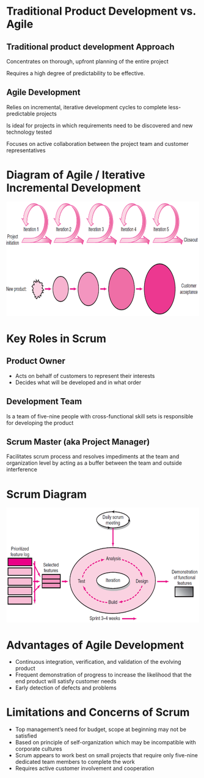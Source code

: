 # Traditional Product Development vs. Agile
## Traditional product development Approach
Concentrates on thorough, upfront planning 
of the entire project

Requires a high degree of predictability to be effective.

## Agile Development
Relies on incremental, iterative development cycles 
to complete less-predictable projects

Is ideal for projects in which requirements need to be discovered and new technology tested

Focuses on active collaboration between the project team and customer representatives

# Diagram of Agile / Iterative Incremental Development
<img src="img/agile_1.png" width="800px" height="300px"/>

# Key Roles in Scrum
## Product Owner
- Acts on behalf of customers to represent their interests
- Decides what will be developed and in what order

## Development Team
Is a team of five-nine people with cross-functional skill sets is responsible for developing the product

## Scrum Master (aka Project Manager)
Facilitates scrum process and resolves impediments at the team and organization level by acting as a buffer between the team and outside interference

# Scrum Diagram
<img src="img/agile_2.png" width="800px" height="300px">

# Advantages of Agile Development
- Continuous integration, verification, and validation of the evolving product
- Frequent demonstration of progress to increase the likelihood that the end product will satisfy customer needs
- Early detection of defects and problems

# Limitations and Concerns of Scrum
- Top management’s need for budget, scope at beginning may not be satisfied
- Based on principle of self-organization which may be incompatible with corporate cultures
- Scrum appears to work best on small projects that require only five-nine dedicated team members to complete the work
- Requires active customer involvement and cooperation

